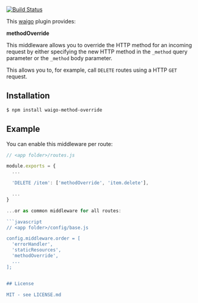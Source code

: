 [![Build Status](https://secure.travis-ci.org/waigo/method-override.png)](http://travis-ci.org/waigo/method-override)

This [waigo](http://waigojs.com) plugin provides:

**methodOverride**

This middleware allows you to override the HTTP method for an incoming request 
by either specifying the new HTTP method in the `_method` query parameter or the 
`_method` body parameter.
 
This allows you to, for example, call `DELETE` routes using a HTTP `GET` request. 


## Installation

```bash
$ npm install waigo-method-override
```

## Example

You can enable this middleware per route:

```javascript
// <app folder>/routes.js

module.exports = {
  ...

  'DELETE /item': ['methodOverride', 'item.delete'],

  ...
}

...or as common middleware for all routes:

```javascript
// <app folder>/config/base.js

config.middleware.order = [
  'errorHandler',
  'staticResources',
  'methodOverride', 
  ...
];


## License

MIT - see LICENSE.md
